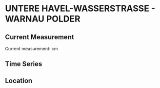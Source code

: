 # UNTERE HAVEL-WASSERSTRASSE - WARNAU POLDER

## Current Measurement

Current measurement: <Value topic="rivers/pegel-online/UHW/WARNAU-POLDER/measurementValue"/> cm

## Time Series

<TimeSeries topic="rivers/pegel-online/UHW/WARNAU-POLDER/measurementValue" period="week" />

## Location

<WorldMap>
  <Marker lat="52.74011863303516" lon="12.20458229098217" labelTopic="rivers/pegel-online/UHW/WARNAU-POLDER/measurementValue" />
</WorldMap>
